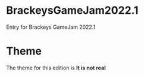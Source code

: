 # BrackeysGameJam2022.1
Entry for Brackeys GameJam 2022.1

# Theme
The theme for this edition is **It is not real**
